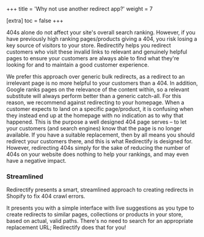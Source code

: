 +++
title = 'Why not use another redirect app?'
weight = 7

[extra]
toc = false
+++

404s alone do not affect your site's overall search ranking. However, if you
have previously high ranking pages/products giving a 404, you risk losing a key
source of visitors to your store. Redirectify helps you redirect customers who
visit these invalid links to relevant and genuinely helpful pages to ensure your
customers are always able to find what they're looking for and to maintain a
good customer experience.

We prefer this approach over generic bulk redirects, as a redirect to an
irrelevant page is no more helpful to your customers than a 404. In addition,
Google ranks pages on the relevance of the content within, so a relevant
substitute will always perform better than a generic catch-all. For this reason,
we recommend against redirecting to your homepage. When a customer expects to
land on a specific page/product, it is confusing when they instead end up at the
homepage with no indication as to why that happened. This is the purpose a well
designed 404 page serves – to let your customers (and search engines) know that
the page is no longer available. If you have a suitable replacement, then by all
means you should redirect your customers there, and this is what Redirectify is
designed for. However, redirecting 404s simply for the sake of reducing the
number of 404s on your website does nothing to help your rankings, and may even
have a negative impact.

### Streamlined

Redirectify presents a smart, streamlined approach to creating redirects in
Shopify to fix 404 crawl errors.

It presents you with a simple interface with live suggestions as you type to
create redirects to similar pages, collections or products in your store, based
on actual, valid paths. There's no need to search for an appropriate replacement
URL; Redirectify does that for you!
